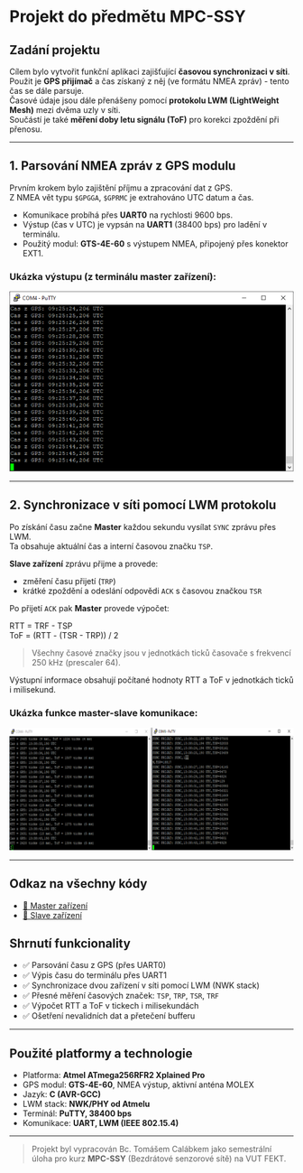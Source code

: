 # Projekt do předmětu MPC-SSY

## Zadání projektu

Cílem bylo vytvořit funkční aplikaci zajišťující **časovou synchronizaci v síti**.  
Použit je **GPS přijímač** a čas získaný z něj (ve formátu NMEA zpráv) - tento čas se dále parsuje.  
Časové údaje jsou dále přenášeny pomocí **protokolu LWM (LightWeight Mesh)** mezi dvěma uzly v síti.  
Součástí je také **měření doby letu signálu (ToF)** pro korekci zpoždění při přenosu.

---

## 1. Parsování NMEA zpráv z GPS modulu

Prvním krokem bylo zajištění příjmu a zpracování dat z GPS.  
Z NMEA vět typu `$GPGGA`, `$GPRMC` je extrahováno UTC datum a čas.

- Komunikace probíhá přes **UART0** na rychlosti 9600 bps.
- Výstup (čas v UTC) je vypsán na **UART1** (38400 bps) pro ladění v terminálu.
- Použitý modul: **GTS-4E-60** s výstupem NMEA, připojený přes konektor EXT1.

### Ukázka výstupu (z terminálu master zařízení):

![Funkční parsování NMEA zpráv](obr1.PNG)

---

## 2. Synchronizace v síti pomocí LWM protokolu

Po získání času začne **Master** každou sekundu vysílat `SYNC` zprávu přes LWM.  
Ta obsahuje aktuální čas a interní časovou značku `TSP`.

**Slave zařízení** zprávu přijme a provede:

- změření času přijetí (`TRP`)
- krátké zpoždění a odeslání odpovědi `ACK` s časovou značkou `TSR`

Po přijetí `ACK` pak **Master** provede výpočet:

RTT  = TRF - TSP  
ToF  = (RTT - (TSR - TRP)) / 2

> Všechny časové značky jsou v jednotkách ticků časovače s frekvencí 250 kHz (prescaler 64).

Výstupní informace obsahují počítané hodnoty RTT a ToF v jednotkách ticků i milisekund.

### Ukázka funkce master-slave komunikace:

![Ukázka běžícího systému](obr2.png)

---

## Odkaz na všechny kódy

- [💾 Master zařízení](https://github.com/siberiacaly/SSYprojekt/tree/main/projektfinalv2/LWM_MSSY_master/LWM_MSSY)
- [💾 Slave zařízení](https://github.com/siberiacaly/SSYprojekt/tree/main/projektfinalv2/LWM_MSSY_slave/LWM_MSSY)

## Shrnutí funkcionality

- ✅ Parsování času z GPS (přes UART0)
- ✅ Výpis času do terminálu přes UART1
- ✅ Synchronizace dvou zařízení v síti pomocí LWM (NWK stack)
- ✅ Přesné měření časových značek: `TSP`, `TRP`, `TSR`, `TRF`
- ✅ Výpočet RTT a ToF v tickech i milisekundách
- ✅ Ošetření nevalidních dat a přetečení bufferu

---

## Použité platformy a technologie

- Platforma: **Atmel ATmega256RFR2 Xplained Pro**
- GPS modul: **GTS-4E-60**, NMEA výstup, aktivní anténa MOLEX
- Jazyk: **C (AVR-GCC)**
- LWM stack: **NWK/PHY od Atmelu**
- Terminál: **PuTTY, 38400 bps**
- Komunikace: **UART, LWM (IEEE 802.15.4)**

---

> Projekt byl vypracován Bc. Tomášem Calábkem jako semestrální úloha pro kurz **MPC-SSY** (Bezdrátové senzorové sítě) na VUT FEKT.
